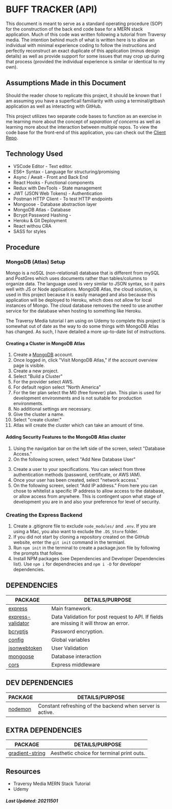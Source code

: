 # BUFF TRACKER (API)

This document is meant to serve as a standard operating procedure (SOP) for the construction of the back end code base for a MERN stack application. Much of this code was written following a tutorial from Traversy media. The intention behind much of what is written here is to allow an individual with minimal experience coding to follow the instructions and perfectly reconstruct an exact duplicate of this application (minus design details) as well as provide support for some issues that may crop up during that process (provided the individual experience is similar or identical to my own).

## Assumptions Made in this Document

Should the reader chose to replicate this project, it should be known that I am assuming you have a superficail familiarity with using a terminal/gitbash application as well as interacting with GitHub.

This project utilizes two separate code bases to function as an exercise in me learning more about the concept of _separation of concerns_ as well as learning more about the interaction between multiple repos. To view the code base for the front-end of this application, you can check out the [Client Repo](https://github.com/djakattack/bufftrack-client-beta).

<!-- Some more in-depth SOPs are included within this repository.   -->

## **Technology Used**

- VSCode Editor - Text editor.
- ES6+ Syntax - Language for structuring/promising
- Async / Await - Front and Back End
- React Hooks - Functional components
- Redux with DevTools - State management
- JWT (JSON Web Tokens) - Authentication <!--Something better?-->
- Postman HTTP Client - To test HTTP endpoints
- Mongoose - Database abstraction layer
- MongoDB Atlas - Database
- Bcrypt Password Hashing - <!--Something better?-->
- Heroku & Git Deployment
- React withou CRA
- SASS for styles

## **Procedure**

### MongoDB (Atlas) Setup

Mongo is a noSQL (non-relational) database that is different from mySQL and PostGres which uses documents rather than tables/columns to organize data. The language used is very similar to JSON syntax, so it pairs well with JS or Node applications. MongoDB Atlas, the cloud solution, is used in this project because it is easily managed and also because this application will be deployed to Heroku, which does not allow for local instances of Mongo. The cloud database removes the need to use another service for the database when hosting to something like Heroku. <!-- Make this sound more intelligent -->

The Traversy Media tutorial I am using on Udemy to complete this project is somewhat out of date as the way to do some things with MongoDB Atlas has changed. As such, I have detailed a more up-to-date list of instructions.

#### Creating a Cluster in MongoDB Atlas

1. Create a [MongoDB](http://mongodb.com/) account.
2. Once logged in, click "Visit MongoDB Atlas," if the account overview page is visible. <!--SS-RM-001-->
3. Create a new project. <!-- SS-RM-002 -->
4. Select "Build a Cluster"
5. For the provider select AWS.
6. For default region select "North America"
7. For the tier plan select the M0 (free forever) plan. This plan is used for development environments and is not suitable for production environments.
8. No additional settings are necessary.
9. Give the cluster a name.
10. Select "create cluster."
11. Atlas will create the cluster which can take an amount of time.

#### Adding Security Features to the MongoDB Atlas cluster

1. Using the navigation bar on the left side of the screen, select "Database Access."
2. On the following screen, select "Add New Database User"
<!-- Certificate, AWS IAM, vs Password -->
3. Create a user to your specifications. You can select from three authentication methods (password, certificate, or AWS IAM).
4. Once your user has been created, select "network access."
5. On the following screen, select "Add IP address." From here you can chose to whitelist a specific IP address to allow access to the database, or allow access from anywhere. This is contingent upon what stage of development you are in and also your preference for level of security.

### Creating the Express Backend

1. Create a .gitignore file to exclude `node_modules/` and `.env`. If you are using a Mac, you also want to exclude the `.DS_Store` folder.
2. If you did not start by cloning a repository created on the GitHub website, enter the `git init` command in the termianl.
3. Run `npm init` in the terminal to create a package.json file by following the prompts that follow.
4. Install NPM packages (see Dependencies and Developer Dependencies list). Use `npm i` for dependnecies and `npm i -D` for developer dependencies.

## DEPENDENCIES

| PACKAGE                                                              | DETAILS/PURPOSE                                                                        |
| -------------------------------------------------------------------- | -------------------------------------------------------------------------------------- |
| [express](https://www.npmjs.com/package/express)                     | Main framework.                                                                        |
| [express-validator](https://www.npmjs.com/package/express-validator) | Data Validation for post request to API. If fields are missing it will throw an error. |
| [bcryptjs](https://www.npmjs.com/package/bcryptjs)                   | Password encryption.                                                                   |
| [config](https://www.npmjs.com/package/config)                       | Global variables                                                                       |
| [jsonwebtoken](https://www.npmjs.com/package/jsonwebtoken)           | User Validation                                                                        |
| [mongoose](https://www.npmjs.com/package/mongoose)                   | Database interaction                                                                   |
| [cors](https://www.npmjs.com/package/cors)                           | Express middleware                                                                     |

## DEV DEPENDENCIES

| PACKAGE                                          | DETAILS/PURPOSE                                           |
| ------------------------------------------------ | --------------------------------------------------------- |
| [nodemon](https://www.npmjs.com/package/nodemon) | Constant refreshing of the backend when server is active. |

## EXTRA DEPENDENCIES

| PACKAGE                                                          | DETAILS/PURPOSE                           |
| ---------------------------------------------------------------- | ----------------------------------------- |
| [gradient-string](https://www.npmjs.com/package/gradient-string) | Aesthetic choice for terminal print outs. |

## Resources

- Traversy Media MERN Stack Tutorial
- Udemy

##### _Last Updated_: 20211501
